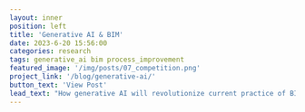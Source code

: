 ```yaml
---
layout: inner
position: left
title: 'Generative AI & BIM'
date: 2023-6-20 15:56:00
categories: research
tags: generative_ai bim process_improvement
featured_image: '/img/posts/07_competition.png'
project_link: '/blog/generative-ai/'
button_text: 'View Post'
lead_text: "How generative AI will revolutionize current practice of BIM."
---
```

